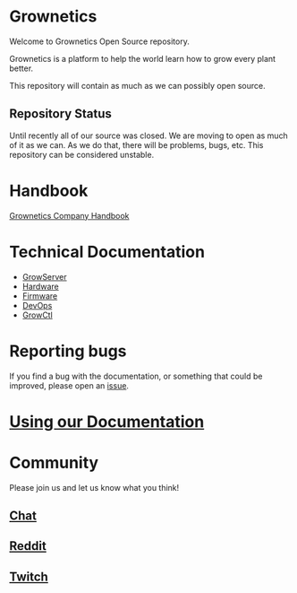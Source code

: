 # Grownetics

Welcome to Grownetics Open Source repository.

Grownetics is a platform to help the world learn how to grow every plant better.

This repository will contain as much as we can possibly open source.

## Repository Status

Until recently all of our source was closed. We are moving to open
as much of it as we can. As we do that, there will be problems, bugs,
etc. This repository can be considered unstable.

# Handbook
[Grownetics Company Handbook](http://docs.grownetics.co/)

# Technical Documentation

* [GrowServer](Server/README.md)
* [Hardware](Hardware/README.md)
* [Firmware](Firmware/README.md)
* [DevOps](DevOps/README.md)
* [GrowCtl](src/code.cropcircle.io/grownetics/growctl/README.md)

# Reporting bugs

If you find a bug with the documentation, or something that could be improved, please open an [issue](https://code.cropcircle.io/Grownetics/Grownetics/issues).

# [Using our Documentation](http://docs.grownetics.co/documentation/)

# Community

Please join us and let us know what you think!

## [Chat](https://grownetics.zulipchat.com/)
## [Reddit](https://reddit.com/r/Grownetics/)
## [Twitch](https://www.twitch.tv/nickbusey/)
